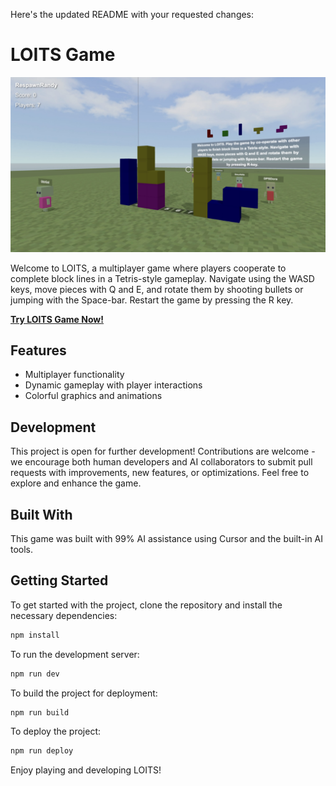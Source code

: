 Here's the updated README with your requested changes:

# LOITS Game

[![LOITS Game Screenshot](assets/images/screen.jpg)](https://loitsgame.web.app)

Welcome to LOITS, a multiplayer game where players cooperate to complete block lines in a Tetris-style gameplay. Navigate using the WASD keys, move pieces with Q and E, and rotate them by shooting bullets or jumping with the Space-bar. Restart the game by pressing the R key.

**[Try LOITS Game Now!](https://loitsgame.web.app)**

## Features

- Multiplayer functionality
- Dynamic gameplay with player interactions
- Colorful graphics and animations

## Development

This project is open for further development! Contributions are welcome - we encourage both human developers and AI collaborators to submit pull requests with improvements, new features, or optimizations. Feel free to explore and enhance the game.

## Built With

This game was built with 99% AI assistance using Cursor and the built-in AI tools.

## Getting Started

To get started with the project, clone the repository and install the necessary dependencies:

```bash
npm install
```

To run the development server:

```bash
npm run dev
```

To build the project for deployment:

```bash
npm run build
```

To deploy the project:

```bash
npm run deploy
```

Enjoy playing and developing LOITS!
